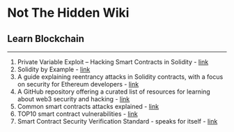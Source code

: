 # Not The Hidden Wiki

## Learn Blockchain
-----

1. Private Variable Exploit – Hacking Smart Contracts in Solidity - [link](https://blog.finxter.com/private-exploit-smart-contract-security-series-part-2/)
2. Solidity by Example - [link](https://solidity-by-example.org/)
3. A guide explaining reentrancy attacks in Solidity contracts, with a focus on security for Ethereum developers - [link](https://www.quicknode.com/guides/ethereum-development/smart-contracts/a-broad-overview-of-reentrancy-attacks-in-solidity-contracts)
4. A GitHub repository offering a curated list of resources for learning about web3 security and hacking - [link](https://github.com/ManasHarsh/Awesome-Web3-security)
5. Common smart contracts attacks explained - [link](https://ethereum-contract-security-techniques-and-tips.readthedocs.io/en/latest/known_attacks/)
6. TOP10 smart contract vulnerabilities - [link](https://dasp.co/)
7. Smart Contract Security Verification Standard - speaks for itself - [link](https://github.com/ComposableSecurity/SCSVS)